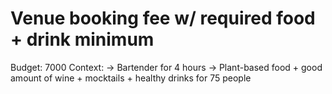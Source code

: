 # Venue booking fee w/ required food + drink minimum

Budget: 7000
Context: → Bartender for 4 hours
→ Plant-based food + good amount of wine + mocktails + healthy drinks for 75 people